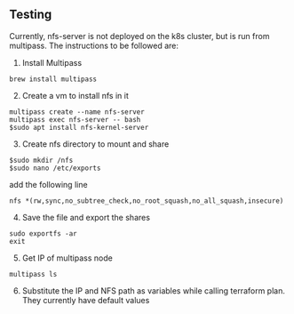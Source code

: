 ## Testing

Currently, nfs-server is not deployed on the k8s cluster, but is run from multipass. The instructions to be followed are:

1) Install Multipass
```
brew install multipass
```
2) Create a vm to install nfs in it
```
multipass create --name nfs-server
multipass exec nfs-server -- bash
$sudo apt install nfs-kernel-server
```
3) Create nfs directory to mount and share
```
$sudo mkdir /nfs
$sudo nano /etc/exports
```
add the following line
```
nfs *(rw,sync,no_subtree_check,no_root_squash,no_all_squash,insecure)
```
4) Save the file and export the shares
```
sudo exportfs -ar
exit
```
5) Get IP of multipass node
```
multipass ls
```
6) Substitute the IP and NFS path as variables while calling terraform plan. They currently have default values
